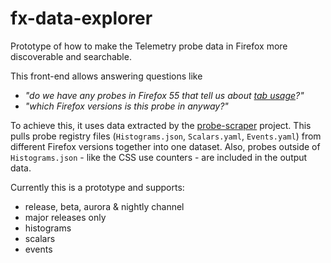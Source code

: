 # fx-data-explorer
Prototype of how to make the Telemetry probe data in Firefox more discoverable and searchable.

This front-end allows answering questions like 
* *"do we have any probes in Firefox 55 that tell us about [tab usage](http://georgf.github.io/fx-data-explorer/?search=tab&searchtype=in_name&optout=true&channel=release&constraint=is_in&version=55)?"*
* *"which Firefox versions is this probe in anyway?"*

To achieve this, it uses data extracted by the [probe-scraper](https://github.com/mozilla/probe-scraper) project.
This pulls probe registry files (`Histograms.json`, `Scalars.yaml`, `Events.yaml`) from different Firefox versions together into one dataset.
Also, probes outside of `Histograms.json` - like the CSS use counters - are included in the output data.

Currently this is a prototype and supports:
* release, beta, aurora & nightly channel
* major releases only
* histograms
* scalars
* events
